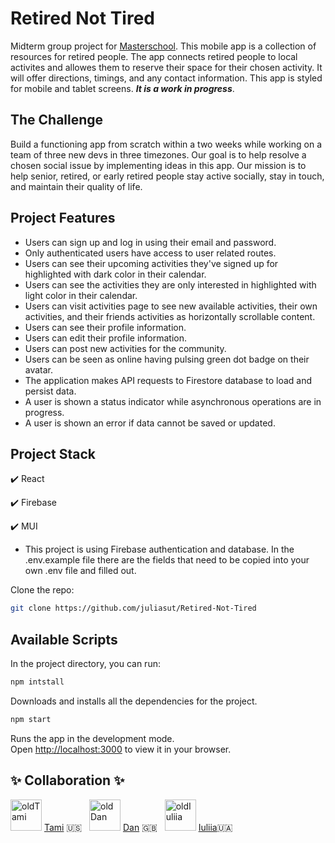 # Retired Not Tired

Midterm group project for [Masterschool](https://www.masterschool.com/?_gl=1*1byntnc*_gcl_aw*R0NMLjE2NzAyMTc3NzUuQ2p3S0NBaUFwN0djQmhBMEVpd0E5VTBtdG1zS2RqeS01LXRhYzZBS2IwWHh4ODlNZzZ5TWdYRjN2RDNuUnBELUpGY2NmMlVlNlNlSTNSb0M5d3NRQXZEX0J3RQ..&_ga=2.181127207.1447758722.1670217774-425076933.1670217774&_gac=1.53062618.1670217774.CjwKCAiAp7GcBhA0EiwA9U0mtmsKdjy-5-tac6AKb0Xxx89Mg6yMgXF3vD3nRpD-JFccf2Ue6SeI3RoC9wsQAvD_BwE). This mobile app is a collection of resources for retired people. The app connects retired people to local activites and allowes them to reserve their space for their chosen activity. It will offer directions, timings, and any contact information. This app is styled for mobile and tablet screens. **_It is a work in progress_**.

## The Challenge

Build a functioning app from scratch within a two weeks while working on a team of three new devs in three timezones. Our goal is to help resolve a chosen social issue by implementing ideas in this app. Our mission is to help senior, retired, or early retired people stay active socially, stay in touch, and maintain their quality of life.


 ## Project Features

 - Users can sign up and log in using their email and password.
 - Only authenticated users have access to user related routes.
 - Users can see their upcoming activities they've signed up for highlighted with dark color in their calendar.
 - Users can see the activities they are only interested in highlighted with light color in their calendar.
 - Users can visit activities page to see new available activities, their own activities, and their friends activities as horizontally scrollable content.
 - Users can see their profile information.
 - Users can edit their profile information.
 - Users can post new activities for the community.
 - Users can be seen as online having pulsing green dot badge on their avatar.
 - The application makes API requests to Firestore database to load and persist data.
 - A user is shown a status indicator while asynchronous operations are in progress.
 - A user is shown an error if data cannot be saved or updated.


 ## Project Stack

 :heavy_check_mark: React
 
 :heavy_check_mark: Firebase
 
 :heavy_check_mark: MUI
 
 - This project is using Firebase authentication and database.
 In the .env.example file there are the fields that need to be copied into your own .env file and filled out.

 Clone the repo:
 
 ```sh
 git clone https://github.com/juliasut/Retired-Not-Tired
 ```

## Available Scripts

In the project directory, you can run:

```sh
npm intstall
```

Downloads and installs all the dependencies for the project.

```sh
npm start
```

Runs the app in the development mode.\
Open [http://localhost:3000](http://localhost:3000) to view it in your browser.

## :sparkles: Collaboration :sparkles:

<img src="https://user-images.githubusercontent.com/81769855/205560196-5ff09782-9eef-4471-85f0-bfb7d961eaa3.png" alt="oldTami" width="50"/>  [Tami](https://github.com/tagaertner) :us: &nbsp; 
<img src="https://user-images.githubusercontent.com/81769855/205560380-e5aec978-18ac-43a6-9d84-00aa06330a7a.png" alt="oldDan" width="50"/>  [Dan](https://github.com/danielrees8743) :uk: &nbsp; 
<img src="https://user-images.githubusercontent.com/81769855/205559052-2a21501d-d77e-4731-b5b4-686868593332.png" alt="oldIuliia" width="50"/>   [Iuliia](https://github.com/juliasut):ukraine:

